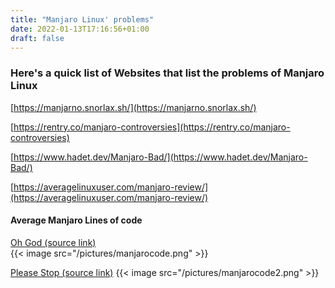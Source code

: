 ```yaml
---
title: "Manjaro Linux' problems"
date: 2022-01-13T17:16:56+01:00
draft: false
---
```


### Here's a quick list of Websites that list the problems of Manjaro Linux

[https://manjarno.snorlax.sh/](https://manjarno.snorlax.sh/)

[https://rentry.co/manjaro-controversies](https://rentry.co/manjaro-controversies)

[https://www.hadet.dev/Manjaro-Bad/](https://www.hadet.dev/Manjaro-Bad/)

[https://averagelinuxuser.com/manjaro-review/](https://averagelinuxuser.com/manjaro-review/)

#### Average Manjaro Lines of code

[Oh God (source link)](https://gitlab.manjaro.org/packages/core/manjaro-system/blob/master/manjaro-update-system.sh#L302)  
{{< image src="/pictures/manjarocode.png" >}}  

[Please Stop (source link)](https://gitlab.manjaro.org/packages/core/manjaro-system/blob/master/manjaro-update-system.sh#L464)
{{< image src="/pictures/manjarocode2.png" >}}  
